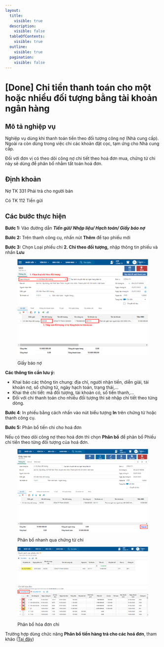 ```yaml
---
layout:
  title:
    visible: true
  description:
    visible: false
  tableOfContents:
    visible: true
  outline:
    visible: true
  pagination:
    visible: false
---
```


# \[Done] Chi tiền thanh toán cho một hoặc nhiều đối tượng bằng tài khoản ngân hàng

## Mô tả nghiệp vụ

Nghiệp vụ dùng khi thanh toán tiền theo đối tượng công nợ (Nhà cung cấp). Ngoài ra còn dùng trong việc chi các khoản đặt cọc, tạm ứng cho Nhà cung cấp.

Đối với đơn vị có theo dõi công nợ chi tiết theo hoá đơn mua, chứng từ chi này sẽ dùng để phân bổ nhằm tất toán hoá đơn.

## Định khoản

Nợ TK 331 Phải trả cho người bán

Có TK 112 Tiền gửi

## Các bước thực hiện

**Bước 1:** Vào đường dẫn _**Tiền gửi/ Nhập liệu/ Hạch toán/ Giấy báo nợ**_

**Bước 2:** Trên thanh công cụ, nhấn nút **Thêm** để tạo phiếu mới

**Bước 3:** Chọn Loại phiếu chi **2. Chi theo đối tượng,** nhập thông tin phiếu và nhấn **Lưu**

<figure><img src="../../.gitbook/assets/chi tiền NH trả NCC 04.png" alt=""><figcaption><p>Giấy báo nợ</p></figcaption></figure>

**Các thông tin cần lưu ý:**

* Khai báo các thông tin chung: địa chỉ, người nhận tiền, diễn giải, tài khoản nợ, số chứng từ, ngày hạch toán, trạng thái,…
* Khai thẻ chi tiết: mã đối tượng, tài khoản có, số tiền thanh,...
* Đối với chi thanh toán cho nhiều đối tượng thì sẽ nhập chi tiết theo từng dòng.

**Bước 4**: In phiếu bằng cách nhấn vào nút biểu tượng **In** trên chứng từ hoặc thanh công cụ.

**Bước 5:** Phân bổ tiền chi cho hoá đơn

Nếu có theo dõi công nợ theo hoá đơn thì chọn **Phân bổ** để phân bổ Phiếu chi tiền theo từng đối tượng của hoá đơn.

<figure><img src="../../.gitbook/assets/chi tiền NH trả NCC 05.png" alt=""><figcaption><p>Phân bổ nhanh qua chứng từ chi</p></figcaption></figure>

<figure><img src="../../.gitbook/assets/chi tiền NH trả NCC 06.png" alt=""><figcaption><p>Phân bổ hóa đơn chi</p></figcaption></figure>

Trường hợp dùng chức năng **Phân bổ tiền hàng trả cho các hoá đơn**, tham khảo ([Tại đây](../../mua-hang/quan-ly-tuoi-no-hoa-don/phan-bo-tien-tra-cho-hoa-don.md))
